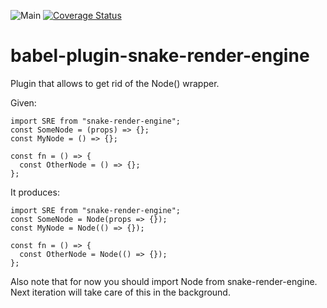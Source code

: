 ![Main](https://github.com/aboeglin/babel-plugin-sre/workflows/Main/badge.svg)
[![Coverage Status](https://coveralls.io/repos/github/aboeglin/babel-plugin-snake-render-engine/badge.svg?branch=master)](https://coveralls.io/github/aboeglin/babel-plugin-snake-render-engine?branch=master)

# babel-plugin-snake-render-engine

Plugin that allows to get rid of the Node() wrapper.

Given:
```
import SRE from "snake-render-engine";
const SomeNode = (props) => {};
const MyNode = () => {};

const fn = () => {
  const OtherNode = () => {};
};
```
It produces:
```
import SRE from "snake-render-engine";
const SomeNode = Node(props => {});
const MyNode = Node(() => {});

const fn = () => {
  const OtherNode = Node(() => {});
};
```

Also note that for now you should import Node from snake-render-engine. Next iteration will take care of this in the background.
